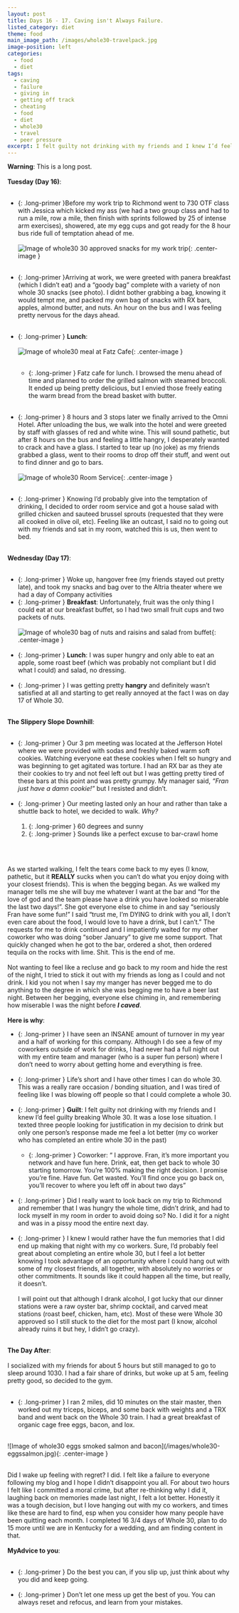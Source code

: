 ```yaml
---
layout: post
title: Days 16 - 17. Caving isn't Always Failure.
listed_category: diet
theme: food
main_image_path: /images/whole30-travelpack.jpg
image-position: left
categories:
  - food
  - diet
tags:
  - caving
  - failure
  - giving in
  - getting off track
  - cheating
  - food
  - diet
  - whole30
  - travel
  - peer pressure
excerpt: I felt guilty not drinking with my friends and I knew I’d feel guilty breaking Whole 30. It was a lose lose situation. I texted three people looking for justification in my decision to drink but only one person’s response made me feel a lot better (my co worker who has completed an entire whole 30 in the past)
---
```

**Warning**: This is a long post.
<br /><br />
**Tuesday (Day 16)**:
<br /><br />
* {: .long-primer }Before my work trip to Richmond went to 730 OTF class with Jessica which kicked my ass (we had a two group class and had to run a mile, row a mile, then finish with sprints followed by 25 of intense arm exercises), showered, ate my egg cups and got ready for the 8 hour bus ride full of temptation ahead of me.
<br /><br />
![Image of whole30 30 approved snacks for my work trip](/images/whole30-travelpack.jpg){: .center-image }
<br /><br />
* {: .long-primer }Arriving at work, we were greeted with panera breakfast (which I didn’t eat) and a “goody bag” complete with a variety of non whole 30 snacks (see photo). I didnt bother grabbing a bag, knowing it would tempt me, and packed my own bag of snacks with RX bars, apples, almond butter, and nuts. An hour on the bus and I was feeling pretty nervous for the days ahead.
<br /><br />

* {: .long-primer } **Lunch**:
<br /><br />
![Image of whole30 meal at Fatz Cafe](/images/whole30-fatzcafe.jpg){: .center-image }
<br /><br />
  * {: .long-primer } Fatz cafe for lunch. I browsed the menu ahead of time and planned to order the grilled salmon with steamed broccoli. It ended up being pretty delicious, but I envied those freely eating the warm bread from the bread basket with butter.
  <br /><br />
* {: .long-primer } 8 hours and 3 stops later we finally arrived to the Omni Hotel. After unloading the bus, we walk into the hotel and were greeted by staff with glasses of red and white wine. This will sound pathetic, but after 8 hours on the bus and feeling a little hangry, I desperately wanted to crack and have a glass. I started to tear up (no joke) as my friends grabbed a glass, went to their rooms to drop off their stuff, and went out to find dinner and go to bars.
<br /><br />
![Image of whole30 Room Service](/images/whole30-roomservice.jpg){: .center-image }
<br /><br />
* {: .long-primer } Knowing I’d probably give into the temptation of drinking, I decided to order room service and got a house salad with grilled chicken and sauteed brussel sprouts (requested that they were all cooked in olive oil, etc). Feeling like an outcast, I said no to going out with my friends and sat in my room, watched this is us, then went to bed.
<br /><br />

**Wednesday (Day 17)**:
<br /><br />
* {: .long-primer } Woke up, hangover free (my friends stayed out pretty late), and took my snacks and bag over to the Altria theater where we had a day of Company activities
* {: .long-primer } **Breakfast**: Unfortunately, fruit was the only thing I could eat at our breakfast buffet, so I had two small fruit cups and two packets of nuts.
<br /><br />
![Image of whole30 bag of nuts and raisins and salad from buffet](/images/whole30-breakfast-buffet.jpg){: .center-image }
<br /><br />
* {: .long-primer } **Lunch**: I was super hungry and only able to eat an apple, some roast beef (which was probably not compliant but I did what I could) and salad, no dressing.
<br /><br />
* {: .long-primer } I was getting pretty **hangry** and definitely wasn’t satisfied at all and starting to get really annoyed at the fact I was on day 17 of Whole 30.
<br /><br />

**The Slippery Slope Downhill**:
<br /><br />
* {: .long-primer } Our  3 pm meeting was located at the Jefferson Hotel where we were provided with sodas and freshly baked warm soft cookies. Watching everyone eat these cookies when I felt so hungry and was beginning to get agitated was torture. I had an RX bar as they ate their cookies to try and not feel left out but I was getting pretty tired of these bars at this point and was pretty grumpy. My manager said, *“Fran just have a damn cookie!”* but I resisted and didn’t.
<br /><br />
* {: .long-primer } Our meeting lasted only an hour and rather than take a shuttle back to hotel, we decided to walk. *Why?*
<br /><br />
  1. {: .long-primer } 60 degrees and sunny
  2. {: .long-primer } Sounds like a perfect excuse to bar-crawl home

<br /><br />

As we started walking, I felt the tears come back to my eyes (I know, pathetic, but it **REALLY** sucks when you can’t do what you enjoy doing with your closest friends). This is when the begging began. As we walked my manager tells me she will buy me whatever I want at the bar and “for the love of god and the team please have a drink you have looked so miserable the last two days!”. She got everyone else to chime in and say “seriously Fran have some fun!” I said “trust me, I’m DYING to drink with you all, I don’t even care about the food, I would love to have a drink, but I can’t.”   The requests for me to drink continued and I impatiently waited for my other coworker who was doing “sober January” to give me some support. That quickly changed when he got to the bar, ordered a shot, then ordered tequila on the rocks with lime. Shit. This is the end of me.
<br /><br />
Not wanting to feel like a recluse and go back to my room and hide the rest of the night, I tried to stick it out with my friends as long as I could and not drink. I kid you not when I say my manger has never begged me to do anything to the degree in which she was begging me to have a beer last night. Between her begging, everyone else chiming in, and remembering how miserable I was the night before _**I caved**_.
<br /><br />
**Here is why**:
<br />
* {: .long-primer } I have seen an INSANE amount of turnover in my year and a half of working for this company. Although I do see a few of my coworkers outside of work for drinks, I had never had a full night out with my entire team and manager (who is a super fun person) where I don’t need to worry about getting home and everything is free.
<br /><br />
* {: .long-primer } Life’s short and I have other times I can do whole 30. This was a really rare occasion / bonding situation, and I was tired of feeling like I was blowing off people so that I could complete a whole 30.
<br /><br />
* {: .long-primer } **Guilt**: I felt guilty not drinking with my friends and I knew I’d feel guilty breaking Whole 30. It was a lose lose situation. I texted three people looking for justification in my decision to drink but only one person’s response made me feel a lot better (my co worker who has completed an entire whole 30 in the past)
<br /><br />
  * {: .long-primer } Coworker: “ I approve. Fran, it’s more important you network and have fun here. Drink, eat, then get back to whole 30 starting tomorrow. You’re 100% making the right decision. I promise you’re fine. Have fun. Get wasted. You’ll find once you go back on, you’ll recover to where you left off in about two days”
  <br /><br />
* {: .long-primer } Did I really want to look back on my trip to Richmond and remember that I was hungry the whole time, didn’t drink, and had to lock myself in my room in order to avoid doing so? No. I did it for a night and was in a pissy mood the entire next day.
<br /><br />
* {: .long-primer } I knew I would rather have the fun memories that I did end up making that night with my co workers. Sure, I’d probably feel great about completing an entire whole 30, but I feel a lot better knowing I took advantage of an opportunity where I could hang out with some of my closest friends, all together, with absolutely no worries or other commitments. It sounds like it could happen all the time, but really, it doesn’t.
<br /><br />
I will point out that although I drank alcohol, I got lucky that our dinner stations were a raw oyster bar, shrimp cocktail, and carved meat stations (roast beef, chicken, ham, etc). Most of these were Whole 30 approved so I still stuck to the diet for the most part (I know, alcohol already ruins it but hey, I didn’t go crazy).
<br /><br />

**The Day After**:
<br /><br />
I socialized with my friends for about 5 hours but still managed to go to sleep around 1030. I had a fair share of drinks, but woke up at 5 am, feeling pretty good, so decided to the gym.
<br /><br />
* {: .long-primer } I ran 2 miles, did 10 minutes on the stair master, then worked out my triceps, biceps, and some back with weights and a TRX band and went back on the Whole 30 train. I had a great breakfast of organic cage free eggs, bacon, and lox.
<br />
![Image of whole30 eggs smoked salmon and bacon](/images/whole30-eggssalmon.jpg){: .center-image }
<br /><br />

Did I wake up feeling with regret? I did. I felt like a failure to everyone following my blog and I hope I didn’t disappoint you all. For about two hours I felt like I committed a moral crime, but after re-thinking why I did it, laughing back on memories made last night, I felt a lot better. Honestly it was a tough decision, but I love hanging out with my co workers, and times like these are hard to find, esp when you consider how many people have been quitting each month. I completed 16 3/4 days of Whole 30, plan to do 15 more until we are in Kentucky for a wedding, and am finding content in that.
<br /><br />
**MyAdvice to you**:
<br /><br />
* {: .long-primer } Do the best you can, if you slip up, just think about why you did and keep going.
<br /><br />
* {: .long-primer } Don’t let one mess up get the best of you. You can always reset and refocus, and learn from your mistakes.
